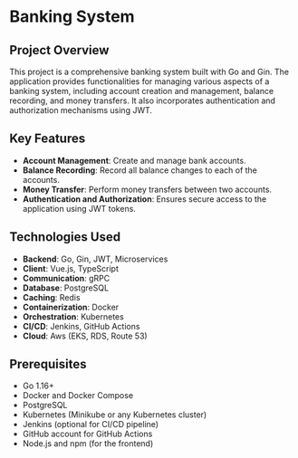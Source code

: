 # Banking System

## Project Overview
This project is a comprehensive banking system built with Go and Gin. The application provides functionalities for managing various aspects of a banking system, including account creation and management, balance recording, and money transfers. It also incorporates authentication and authorization mechanisms using JWT.

## Key Features
- **Account Management**: Create and manage bank accounts.
- **Balance Recording**: Record all balance changes to each of the accounts.
- **Money Transfer**: Perform money transfers between two accounts.
- **Authentication and Authorization**: Ensures secure access to the application using JWT tokens.

## Technologies Used

- **Backend**: Go, Gin, JWT, Microservices
- **Client**: Vue.js, TypeScript
- **Communication**: gRPC
- **Database**: PostgreSQL
- **Caching**: Redis
- **Containerization**: Docker
- **Orchestration**: Kubernetes
- **CI/CD**: Jenkins, GitHub Actions
- **Cloud**: Aws (EKS, RDS, Route 53)

## Prerequisites
- Go 1.16+
- Docker and Docker Compose
- PostgreSQL
- Kubernetes (Minikube or any Kubernetes cluster)
- Jenkins (optional for CI/CD pipeline)
- GitHub account for GitHub Actions
- Node.js and npm (for the frontend)
